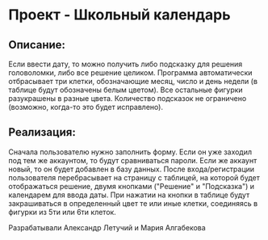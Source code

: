# Проект - Школьный календарь
## Описание:
Если ввести дату, то можно получить либо подсказку для решения головоломки, либо все решение целиком. Программа автоматически отбрасывает три клетки, обозначающие месяц, число и день недели (в таблице будут обозначены белым цветом). Все остальные фигурки разукрашены в разные цвета. Количество подсказок не ограничено (возможно, когда-то это будет исправлено).
## Реализация:
Сначала пользователю нужно заполнить форму. Если он уже заходил под тем же аккаунтом, то будут сравниваться пароли. Если же аккаунт новый, то он будет добавлен в базу данных. После входа/регистрации пользователя перебрасывает на страницу с таблицей, на которой будет отображаться решение, двумя кнопками ("Решение" и "Подсказка") и календарем для ввода даты. При нажатии на кнопки в таблице будут закрашиваться в определенный цвет те или иные клетки, соединяясь в фигурки из 5ти или 6ти клеток.

Разрабатывали Александр Летучий и Мария Алгабекова
